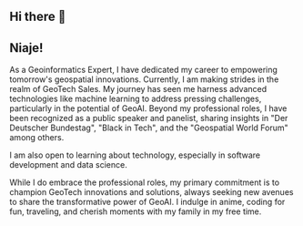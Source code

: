 ## Hi there 👋

## Niaje!

As a Geoinformatics Expert, I have dedicated my career to empowering tomorrow's geospatial innovations. Currently, I am making strides in the realm of GeoTech Sales. My journey has seen me harness advanced technologies like machine learning to address pressing challenges, particularly in the potential of GeoAI. Beyond my professional roles, I have been recognized as a public speaker and panelist, sharing insights in "Der Deutscher Bundestag", "Black in Tech", and the "Geospatial World Forum" among others. 

I am also open to learning about technology, especially in software development and data science. 

While I do embrace the professional roles, my primary commitment is to champion GeoTech innovations and solutions, always seeking new avenues to share the transformative power of GeoAI. I indulge in anime, coding for fun, traveling, and cherish moments with my family in my free time. 



<!--
**Ochwada/ochwada** is a ✨ _special_ ✨ repository because its `README.md` (this file) appears on your GitHub profile.

Here are some ideas to get you started:

- 🔭 I’m currently working on ...
- 🌱 I’m currently learning ...
- 👯 I’m looking to collaborate on ...
- 🤔 I’m looking for help with ...
- 💬 Ask me about ...
- 📫 How to reach me: ...
- 😄 Pronouns: ...
- ⚡ Fun fact: ...
-->
